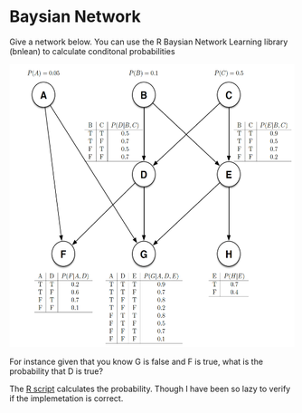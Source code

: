 # Baysian Network

Give a network below. You can use the R Baysian Network Learning library (bnlean) to calculate conditonal probabilities 

<img src="bn.png" width="600" height="500" />

For instance given that you know G is false and F is true, what is the probability that D is true?

The [R script](https://github.com/chibuta/baysian-inference/blob/master/baysian_inference.R) calculates the probability. Though I have been so lazy to verify if the implemetation is correct.
